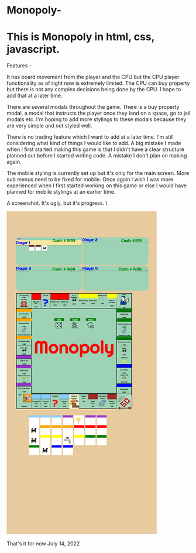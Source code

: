 # Monopoly-

# This is Monopoly in html, css, javascript. 



Features - 

It has board movement from the player and the CPU but the CPU player functionality as of right now is extremely limited. The CPU can buy property but there 
is not any complex decisions being done by the CPU. I hope to add that at a later time. 

There are several modals throughout the game. There is a buy property modal, a modal that instructs the player once they land on a space, go to jail modals etc. 
I'm hoping to add more stylings to these modals because they are very simple and not styled well. 

There is no trading feature which I want to add at a later time. I'm still considering what kind of things I would like to add. A big mistake I made when I 
first started making this game is that I didn't have a clear structure planned out before  I started writing code. A mistake  I don't plan on making again. 

The mobile styling is currently set up but it's only for the main screen. More sub menus need to be fixed for mobile. Once again I wish I was more experienced when I first
started working on this game or else  I would have planned for mobile stylings at an earlier time.


A screenshot. It's ugly, but it's progress. \

![mobilescreen](mobilescreen.png)




That's it for now July 14, 2022